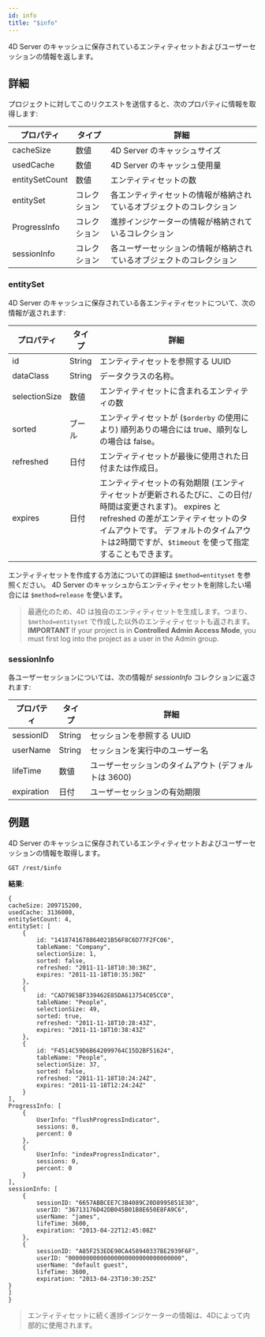 ```yaml
---
id: info
title: "$info"
---
```


4D Server のキャッシュに保存されているエンティティセットおよびユーザーセッションの情報を返します。

## 詳細
プロジェクトに対してこのリクエストを送信すると、次のプロパティに情報を取得します:

| プロパティ          | タイプ    | 詳細                                 |
| -------------- | ------ | ---------------------------------- |
| cacheSize      | 数値     | 4D Server のキャッシュサイズ                |
| usedCache      | 数値     | 4D Server のキャッシュ使用量                |
| entitySetCount | 数値     | エンティティセットの数                        |
| entitySet      | コレクション | 各エンティティセットの情報が格納されているオブジェクトのコレクション |
| ProgressInfo   | コレクション | 進捗インジケーターの情報が格納されているコレクション         |
| sessionInfo    | コレクション | 各ユーザーセッションの情報が格納されているオブジェクトのコレクション |

### entitySet
4D Server のキャッシュに保存されている各エンティティセットについて、次の情報が返されます:


| プロパティ         | タイプ    | 詳細                                                                                                                                             |
| ------------- | ------ | ---------------------------------------------------------------------------------------------------------------------------------------------- |
| id            | String | エンティティセットを参照する UUID                                                                                                                            |
| dataClass     | String | データクラスの名称。                                                                                                                                     |
| selectionSize | 数値     | エンティティセットに含まれるエンティティの数                                                                                                                         |
| sorted        | ブール    | エンティティセットが (`$orderby` の使用により) 順列ありの場合には true、順列なしの場合は false。                                                                                  |
| refreshed     | 日付     | エンティティセットが最後に使用された日付または作成日。                                                                                                                    |
| expires       | 日付     | エンティティセットの有効期限 (エンティティセットが更新されるたびに、この日付/時間は変更されます)。 expires と refreshed の差がエンティティセットのタイムアウトです。 デフォルトのタイムアウトは2時間ですが、`$timeout` を使って指定することもできます。 |

エンティティセットを作成する方法についての詳細は `$method=entityset` を参照ください。 4D Server のキャッシュからエンティティセットを削除したい場合には `$method=release` を使います。
> 最適化のため、4D は独自のエンティティセットを生成します。つまり、`$method=entityset` で作成した以外のエンティティセットも返されます。
> **IMPORTANT** If your project is in **Controlled Admin Access Mode**, you must first log into the project as a user in the Admin group.

### sessionInfo

各ユーザーセッションについては、次の情報が *sessionInfo* コレクションに返されます:

| プロパティ      | タイプ    | 詳細                             |
| ---------- | ------ | ------------------------------ |
| sessionID  | String | セッションを参照する UUID                |
| userName   | String | セッションを実行中のユーザー名                |
| lifeTime   | 数値     | ユーザーセッションのタイムアウト (デフォルトは 3600) |
| expiration | 日付     | ユーザーセッションの有効期限                 |

## 例題

4D Server のキャッシュに保存されているエンティティセットおよびユーザーセッションの情報を取得します。

`GET /rest/$info`

**結果**:

```
{
cacheSize: 209715200,
usedCache: 3136000,
entitySetCount: 4,
entitySet: [
    {
        id: "1418741678864021B56F8C6D77F2FC06",
        tableName: "Company",
        selectionSize: 1,
        sorted: false,
        refreshed: "2011-11-18T10:30:30Z",
        expires: "2011-11-18T10:35:30Z"
    },
    {
        id: "CAD79E5BF339462E85DA613754C05CC0",
        tableName: "People",
        selectionSize: 49,
        sorted: true,
        refreshed: "2011-11-18T10:28:43Z",
        expires: "2011-11-18T10:38:43Z"
    },
    {
        id: "F4514C59D6B642099764C15D2BF51624",
        tableName: "People",
        selectionSize: 37,
        sorted: false,
        refreshed: "2011-11-18T10:24:24Z",
        expires: "2011-11-18T12:24:24Z"
    }
],
ProgressInfo: [
    {
        UserInfo: "flushProgressIndicator",
        sessions: 0,
        percent: 0
    },
    {
        UserInfo: "indexProgressIndicator",
        sessions: 0,
        percent: 0
    }
],
sessionInfo: [ 
    {
        sessionID: "6657ABBCEE7C3B4089C20D8995851E30",
        userID: "36713176D42DB045B01B8E650E8FA9C6",
        userName: "james",
        lifeTime: 3600,
        expiration: "2013-04-22T12:45:08Z"
    },
    {
        sessionID: "A85F253EDE90CA458940337BE2939F6F",
        userID: "00000000000000000000000000000000",
        userName: "default guest",
        lifeTime: 3600,
        expiration: "2013-04-23T10:30:25Z"
}
]
}
```
> エンティティセットに続く進捗インジケーターの情報は、4Dによって内部的に使用されます。